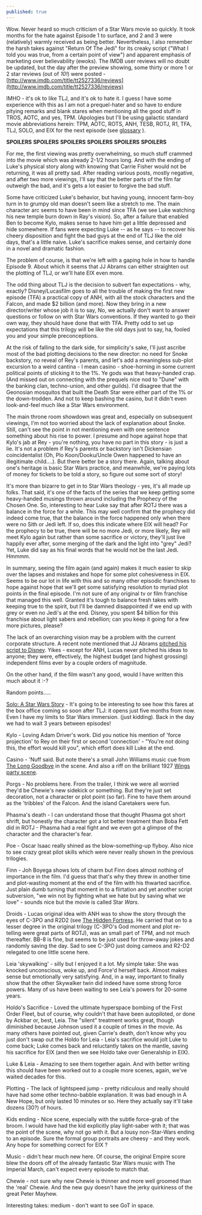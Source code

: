 ```yaml
---
published: true
---
```

Wow. Never heard so much criticism of a Star Wars movie so quickly. It took months for the hate against Episode 1 to surface, and 2 and 3 were (relatively) warmly received as being better. Nevertheless, I also remember the harsh takes against "Return Of The Jedi" for its creaky script ("What I told you was true, from a certain point of view") and apparent emphasis of marketing over believability (ewoks). The IMDB user reviews will no doubt be updated, but the day after the preview showing, some thirty or more 1 or 2 star reviews (out of *10!*) were posted - [http://www.imdb.com/title/tt2527336/reviews](http://www.imdb.com/title/tt2527336/reviews)

IMHO - it's ok to like TLJ, and it's ok to hate it. I guess I have some experience with this as I am not a prequel-hater and so have to endure pitying remarks and blank stares when mentioning all the good stuff in TROS, AOTC, and yes, TPM.  (Apologies but I'll be using galactic standard movie abbreviations herein: TPM, AOTC, ROTS, ANH, TESB, ROTJ, R1, TFA, TLJ, SOLO, and EIX for the next episode (see [glossary](http://www.swbookzone.com/glossary.html) ).

**SPOILERS** **SPOILERS** **SPOILERS** **SPOILERS** **SPOILERS** **SPOILERS**


For me, the first viewing was pretty overwhelming, so much stuff crammed into the movie which was already 2-1/2 hours long. And with the ending of Luke's physical story along with knowing that Carrie Fisher would not be returning, it was all pretty sad. After reading various posts, mostly negative, and after two more viewings, I'll say that the better parts of the film far outweigh the bad, and it's gets a lot easier to forgive the bad stuff.

Some have criticized Luke's behavior, but having young, innocent farm-boy turn in to grumpy old man doesn't seem like a stretch to me. The main character arc seems to have been in mind since TFA (we see Luke watching his new temple burn down in Ray's vision). So, after a failure that enabled Ben to become Kylo, makes sense to have him get a little depressed and hide somewhere. If fans were expecting Luke -- as he says -- to recover his cheery disposition and fight the bad guys at the end of TLJ like the old days, that's a little naive. Luke's sacrifice makes sense, and certainly done in a novel and dramatic fashion.

The problem of course, is that we're left with a gaping hole in how to handle Episode 9. About which it seems that JJ Abrams can either straighten out the plotting of TLJ, or we'll hate EIX even more.

The odd thing about TLJ is the decision to subvert fan expectations - why, exactly? Disney/Lucasfilm goes to all the trouble of making the first new episode (TFA) a practical copy of ANH, with all the stock characters and the Falcon, and made $2 billion (and more). Now they bring in a new director/writer whose job it is to say, No, we actually don't want to answer questions or follow on with Star Wars conventions. If they wanted to go their own way, they should have done that with TFA. Pretty odd to set up expectations that this trilogy will be like the old days just to say, ha, fooled you and your simple preconceptions.

At the risk of falling to the dark side, for simplicity's sake, I'll just ascribe most of the bad plotting decisions to the new director: no need for Snoke backstory, no reveal of Rey's parents, and let's add a meaningless sub-plot excursion to a weird cantina - I mean casino - shoe-horning in some current political points of sticking it to the 1%. Ye gods was that heavy-handed crap. (And missed out on connecting with the prequels nice nod to "Dune" with the banking clan, techno-union, and other guilds). I'd disagree that the Geonosian mosquitos that built the Death Star were either part of the 1% or the down-trodden. And not to keep bashing the casino, but it didn't even look-and-feel much like a Star Wars environment. 

The main throne room showdown was great and, especially on subsequent viewings, I'm not too worried about the lack of explanation about Snoke. Still, can't see the point in not mentioning even with one sentence something about his rise to power. I presume and hope against hope that Kylo's jab at Rey - you're nothing, you have no part in this story - is just a lie. It's not a problem if Rey's parents or backstory isn't Dickensian coincidentalist (Oh, Plo Koon/Dooku/Uncle Owen happened to have an illegitimate child....). But there better be a story there. Again, talking about one's heritage is basic Star Wars practice, and meanwhile, we're paying lots of money for tickets to be told a story, so figure out some sort of story!

It's more than bizarre to get in to Star Wars theology - yes, it's all made up folks. That said, it's one of the facts of the series that we keep getting some heavy-handed musings thrown around including the Prophecy of the Chosen One. So, interesting to hear Luke say that after ROTJ there was a balance in the force for a while. This may well confirm that the prophecy did indeed come true, that the balance in the force happened only when there were no Sith or Jedi left. If so, does this indicate where EIX will head? For the prophecy to be true, there will be no more Jedi, or more likely, Rey will meet Kylo again but rather than some sacrifice or victory, they'll just live happily ever after, some merging of the dark and the light into "grey" Jedi? Yet, Luke did say as his final words that he would not be the last Jedi. Hmmmm. 

In summary, seeing the film again (and again) makes it much easier to skip over the lapses and mistakes and hope for some plot cohesiveness in EIX. Seems to be our lot in life with this and so many other episodic franchises to hope against hope that we'll get some satisfying resolution to myriad plot points in the final episode. I'm not sure of any original tv or film franchise that managed this well. Granted it's tough to balance fresh takes with keeping true to the spirit, but I'll be damned disappointed if we end up with grey or even no Jedi's at the end. Disney, you spent $4 billion for this franchise about light sabers and rebellion; can you keep it going for a few more pictures, please?

The lack of an overarching vision may be a problem with the current corporate structure. A recent note mentioned that JJ Abrams [pitched his script to Disney](https://www.starwarsnewsnet.com/2017/12/j-j-abrams-revealed-his-star-wars-episode-ix-pitch-to-bob-iger-today.html).  Yikes - except for ANH, Lucas never pitched his ideas to anyone; they were, effectively, the highest budget (and highest grossing) independent films ever by a couple orders of magnitude.

On the other hand, if the film wasn't any good, would I have written this much about it :-?

Random points.....

[Solo: A Star Wars Story](http://www.imdb.com/title/tt3778644/reference) - It's going to be interesting to see how this fares at the box office coming so soon after TLJ: it opens just five months from now. Even I have my limits to Star Wars immersion. (just kidding). Back in the day we had to wait 3 years between episodes!

Kylo - Loving Adam Driver's work. Did you notice his mention of 'force projection' to Rey on their first or second 'connection' - "You're not doing this, the effort would kill you", which effort does kill Luke at the end.

Casino - 'Nuff said. But note there's a small John Williams music cue from [The Long Goodbye](https://www.youtube.com/watch?v=dkKHp4nOU3E) in the scene. And also a riff on the brilliant 1927 [Wings](http://www.imdb.com/title/tt0018578/reference) [party scene](https://www.youtube.com/watch?v=d1H699088FI).

Porgs - No problems here. From the trailer, I think we were all worried they'd be Chewie's new sidekick or something. But they're just set decoration, not a character or plot point (so far). Fine to have them around as the 'tribbles' of the Falcon. And the island Caretakers were fun.

Phasma's death - I can understand those that thought Phasma got short shrift, but honestly the character got a lot better treatment than Boba Fett did in ROTJ -  Phasma had a real fight and we even got a glimpse of the character  and the character's fear.

Poe - Oscar Isaac really shined as the blow-something-up flyboy. Also nice to see crazy great pilot skills which were never really shown in the previous trilogies.

Finn - Joh Boyega shows lots of charm but Finn does almost nothing of importance in the film. I'd guess that that's why they threw in another time and plot-wasting moment at the end of the film with his thwarted sacrifice. Just plain dumb turning that moment in to a flirtation and yet another script subversion, "we win not by fighting what we hate but by saving what we love" - sounds nice but the movie is called Star *Wars*.

Droids - Lucas original idea with ANH was to show the story through the eyes of C-3PO and R2D2 (see [The Hidden Fortress](http://www.imdb.com/title/tt0051808/reference). He carried that on to a lesser degree in the original trilogy (C-3PO's God moment and plot re-telling were great parts of ROTJ), was an small part of TPM, and not much thereafter. BB-8 is fine, but seems to be just used for throw-away jokes and randomly saving the day. Sad to see C-3PO just doing cameos and R2-D2 relegated to one little scene here. 

Leia 'skywalking' - silly but I enjoyed it a lot. My simple take: She was knocked unconscious, woke up, and Force'd herself back. Almost makes sense but emotionally very satisfying. And, in a way, important to finally show that the other Skywalker twin did indeed have some strong force powers. Many of us have been waiting to see Leia's powers for 20-some years.

Holdo's Sacrifice - Loved the ultimate hyperspace bombing of the First Order Fleet, but of course, why couldn't that have been autopiloted, or done by Ackbar or, best, Leia. The "silent" treatment works great, though diminished because Johnson used it a couple of times in the movie. As many others have pointed out, given Carrie's death, don't know why you just don't swap out the Holdo for Leia - Leia's sacrifice would jolt Luke to come back; Luke comes back and reluctantly takes on the mantle, saving his sacrifice for EIX (and then we see Holdo take over Generalship in EIX).

Luke & Leia - Amazing to see them together again. And with better writing this should have been worked out to a couple more scenes, again, we've waited decades for this.  

Plotting - The lack of lightspeed jump - pretty ridiculous and really should have had some other techno-babble explanation. It was bad enough in A New Hope, but only lasted 10 minutes or so. Here they actually say it'll take dozens (30?) of hours. 

Kids ending - Nice scene, especially with the subtle force-grab of the broom. I would have had the kid explicitly play light-saber with it; that was the point of the scene, why not go with it. But a lousy non-Star-Wars ending to an episode. Sure the formal group portraits are cheesy - and they work. Any hope for something correct for EIX ?


Music - didn't hear much new here. Of course, the original Empire score blew the doors off of the already fantastic Star Wars music with The Imperial March, can't expect every episode to match that.

Chewie - not sure why new Chewie is thinner and more well groomed than the 'real' Chewie. And the new guy doesn't have the jerky quirkiness of the great Peter Mayhew. 

Interesting takes:
medium - don't want to see GoT in space.

